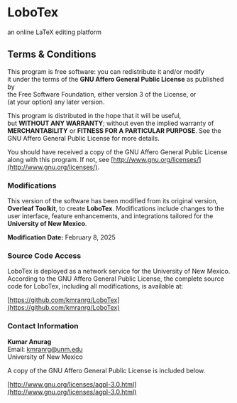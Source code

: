 # LoboTex
an online LaTeX editing platform


## Terms & Conditions

This program is free software: you can redistribute it and/or modify  
it under the terms of the **GNU Affero General Public License** as published by  
the Free Software Foundation, either version 3 of the License, or  
(at your option) any later version.

This program is distributed in the hope that it will be useful,  
but **WITHOUT ANY WARRANTY**; without even the implied warranty of  
**MERCHANTABILITY** or **FITNESS FOR A PARTICULAR PURPOSE**. See the  
GNU Affero General Public License for more details.

You should have received a copy of the GNU Affero General Public License  
along with this program. If not, see [http://www.gnu.org/licenses/](http://www.gnu.org/licenses/).

### Modifications
This version of the software has been modified from its original version, **Overleaf Toolkit**, to create **LoboTex**. Modifications include changes to the user interface, feature enhancements, and integrations tailored for the **University of New Mexico**.

**Modification Date:** February 8, 2025

### Source Code Access
LoboTex is deployed as a network service for the University of New Mexico. According to the GNU Affero General Public License, the complete source code for LoboTex, including all modifications, is available at:

[https://github.com/kmranrg/LoboTex](https://github.com/kmranrg/LoboTex)

### Contact Information
**Kumar Anurag**  
Email: kmranrg@unm.edu  
University of New Mexico

A copy of the GNU Affero General Public License is included below.

[http://www.gnu.org/licenses/agpl-3.0.html](http://www.gnu.org/licenses/agpl-3.0.html)
